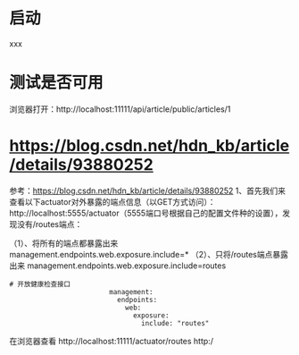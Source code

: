 # 启动

xxx



# 测试是否可用
浏览器打开：http://localhost:11111/api/article/public/articles/1


# https://blog.csdn.net/hdn_kb/article/details/93880252

参考：https://blog.csdn.net/hdn_kb/article/details/93880252
1、首先我们来查看以下actuator对外暴露的端点信息（以GET方式访问）：
    http://localhost:5555/actuator（5555端口号根据自己的配置文件种的设置），发现没有/routes端点：
    
  （1）、将所有的端点都暴露出来
   management.endpoints.web.exposure.include=*
   （2）、只将/routes端点暴露出来
   management.endpoints.web.exposure.include=routes
  
           
```
# 开放健康检查接口
                         management:
                           endpoints:
                             web:
                               exposure:
                                 include: "routes"
```

在浏览器查看
  http://localhost:11111/actuator/routes
  http:/